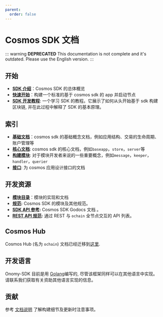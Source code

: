 ```yaml
---
parent:
  order: false
---
```


# Cosmos SDK 文档

::: warning
**DEPRECATED**
This documentation is not complete and it's outdated. Please use the English version.
:::


## 开始

- **[SDK 介绍](./intro/README.md)**：Cosmos SDK 的总体概览
- **[快速开始](./using-the-sdk/quick-start.md)**：构建一个标准的基于 cosmos sdk 的 app 并启动节点
- **[SDK 开发教程](https://github.com/cosmos/sdk-application-tutorial)**: 一个学习 SDK 的教程。它展示了如何从头开始基于 sdk 构建区块链, 并在此过程中解释了 SDK 的基本原理。

## 索引

- **[基础文档](./basics/)**：cosmos sdk 的基础概念文档，例如应用结构、交易的生命周期、账户管理等
- **[核心文档](./core/)**: cosmos sdk 的核心文档，例如`baseapp`，`store`，`server`等
- **[构建模块](./building-modules/)**: 对于模块开发者来说的一些重要概念，例如`message`，`keeper`，`handler`，`querier`
- **[接口](./interfaces/)**: 为 cosmos 应用设计接口的文档

## 开发资源

- **[模块目录](../../x/)**：模块的实现和文档
- **[规范](./spec/):** Cosmos SDK 的模块及其他规范。
- **[SDK API 参考](https://godoc.org/github.com/onomyprotocol/onomy-sdk):** Cosmos SDK Godocs 文档 。
- **[REST API 规范](https://cosmos.network/rpc/):** 通过 REST 与 `ochain` 全节点交互的 API 列表。

## Cosmos Hub

Cosmos Hub (名为 `ochain`) 文档已经迁移到[这里](https://github.com/onomyprotocol/ochain/tree/master/docs).

## 开发语言

Onomy-SDK 目前是用 [Golang](https://golang.org/)编写的, 尽管该框架同样可以在其他语言中实现。请联系我们获取有关资助其他语言实现的信息。

## 贡献

参考 [文档说明](https://github.com/onomyprotocol/onomy-sdk/blob/master/docs/DOCS_README.md) 了解构建细节及更新时注意事项。

